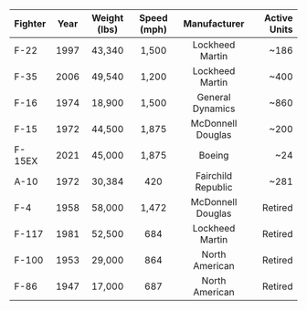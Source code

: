 | Fighter | Year | Weight (lbs) | Speed (mph) | Manufacturer | Active Units |
| :------ |:---: | :------: | :------: | :------: | ----: |
| F-22   | 1997 | 43,340 | 1,500 | Lockheed Martin | ~186 |
| F-35   | 2006 | 49,540 | 1,200 | Lockheed Martin | ~400 |
| F-16   | 1974 | 18,900 | 1,500 | General Dynamics | ~860 |
| F-15   | 1972 | 44,500 | 1,875 | McDonnell Douglas | ~200 |
| F-15EX | 2021 | 45,000 | 1,875 | Boeing | ~24 |
| A-10   | 1972 | 30,384 | 420 | Fairchild Republic| ~281 |
| F-4    | 1958 | 58,000 | 1,472 | McDonnell Douglas | Retired |
| F-117  | 1981 | 52,500 | 684 | Lockheed Martin | Retired |
| F-100  | 1953 | 29,000 | 864 | North American | Retired |
| F-86   | 1947 | 17,000 | 687 | North American | Retired |
